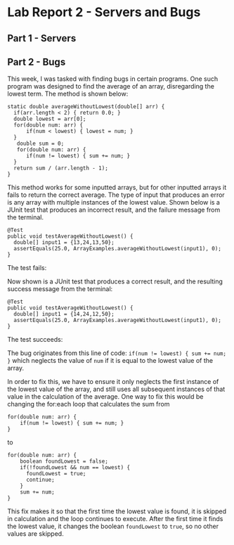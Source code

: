 # Lab Report 2 - Servers and Bugs

## Part 1 - Servers

## Part 2 - Bugs

This week, I was tasked with finding bugs in certain programs. One such program was designed to find the average of an array, disregarding the lowest term. The method is shown below:
```
static double averageWithoutLowest(double[] arr) {
  if(arr.length < 2) { return 0.0; }
  double lowest = arr[0];
  for(double num: arr) {
      if(num < lowest) { lowest = num; }
  }
   double sum = 0;
   for(double num: arr) {
      if(num != lowest) { sum += num; }
  }
  return sum / (arr.length - 1);
}
```
This method works for some inputted arrays, but for other inputted arrays it fails to return the correct average. The type of input that produces an error is any array with multiple instances of the lowest value. Shown below is a JUnit test that produces an incorrect result, and the failure message from the terminal.
```
@Test
public void testAverageWithoutLowest() {
  double[] input1 = {13,24,13,50};
  assertEquals(25.0, ArrayExamples.averageWithoutLowest(input1), 0);
}
```
The test fails:

Now shown is a JUnit test that produces a correct result, and the resulting success message from the terminal:
```
@Test
public void testAverageWithoutLowest() {
  double[] input1 = {14,24,12,50};
  assertEquals(25.0, ArrayExamples.averageWithoutLowest(input1), 0);
}
```
The test succeeds:

The bug originates from this line of code: `if(num != lowest) { sum += num; }` which neglects the value of `num` if it is equal to the lowest value of the array. 

In order to fix this, we have to ensure it only neglects the first instance of the lowest value of the array, and still uses all subsequent instances of that value in the calculation of the average. One way to fix this would be changing the for:each loop that calculates the sum from
```
for(double num: arr) {
    if(num != lowest) { sum += num; }
}
```
to 
```
for(double num: arr) {
    boolean foundLowest = false;
    if(!foundLowest && num == lowest) {
      foundLowest = true;
      continue;
    }
    sum += num;
}
```
This fix makes it so that the first time the lowest value is found, it is skipped in calculation and the loop continues to execute. After the first time it finds the lowest value, it changes the boolean `foundLowest` to `true`, so no other values are skipped.

